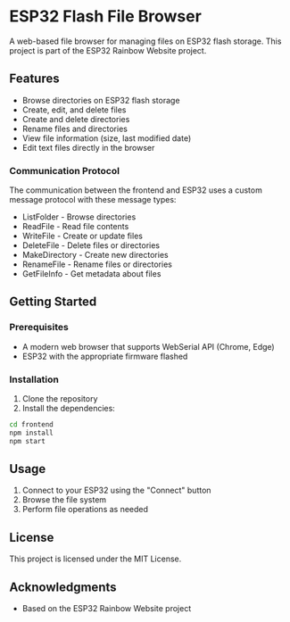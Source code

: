 # ESP32 Flash File Browser

A web-based file browser for managing files on ESP32 flash storage. This project is part of the ESP32 Rainbow Website project.

## Features

- Browse directories on ESP32 flash storage
- Create, edit, and delete files
- Create and delete directories
- Rename files and directories
- View file information (size, last modified date)
- Edit text files directly in the browser

### Communication Protocol

The communication between the frontend and ESP32 uses a custom message protocol with these message types:

- ListFolder - Browse directories
- ReadFile - Read file contents
- WriteFile - Create or update files
- DeleteFile - Delete files or directories
- MakeDirectory - Create new directories
- RenameFile - Rename files or directories
- GetFileInfo - Get metadata about files

## Getting Started

### Prerequisites

- A modern web browser that supports WebSerial API (Chrome, Edge)
- ESP32 with the appropriate firmware flashed

### Installation

1. Clone the repository
2. Install the dependencies:

```bash
cd frontend
npm install
npm start
```

## Usage

1. Connect to your ESP32 using the "Connect" button
2. Browse the file system
3. Perform file operations as needed

## License

This project is licensed under the MIT License.

## Acknowledgments

- Based on the ESP32 Rainbow Website project
